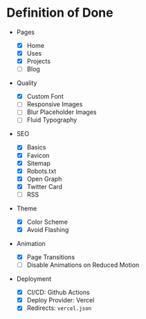 # Definition of Done

- Pages

  - [x] Home
  - [x] Uses
  - [x] Projects
  - [ ] Blog

- Quality

  - [x] Custom Font
  - [ ] Responsive Images
  - [ ] Blur Placeholder Images
  - [ ] Fluid Typography

- SEO

  - [x] Basics
  - [x] Favicon
  - [x] Sitemap
  - [x] Robots.txt
  - [x] Open Graph
  - [x] Twitter Card
  - [ ] RSS

- Theme

  - [x] Color Scheme
  - [x] Avoid Flashing

- Animation

  - [x] Page Transitions
  - [ ] Disable Animations on Reduced Motion

- Deployment

  - [x] CI/CD: Github Actions
  - [x] Deploy Provider: Vercel
  - [x] Redirects: `vercel.json`
